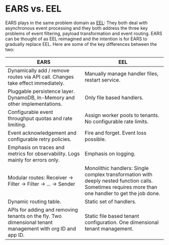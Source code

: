 # EARS vs. EEL

EARS plays in the same problem domain as [EEL](https://github.com/Comcast/eel): They both deal with 
asynchronous event processing and they both address the three key problems of event filtering, payload 
transformation and event routing. EARS can be thought of as EEL reimagined and the intention is for EARS 
to gradually replace EEL. Here are some of the key differences between the two:

| EARS | EEL | 
| --------------- | --------------- | 
| Dynamically add / remove routes via API call. Changes take effect immediately. | Manually manage handler files, restart service. |
| Pluggable persistence layer. DynamoDB, In-Memory and other implementations. | Only file based handlers. |
| Configurable event throughput quotas and rate limiting. | Assign worker pools to tenants. No configurable rate limits. |
| Event acknowledgement and configurable retry policies. | Fire and forget. Event loss possible. |
| Emphasis on traces and metrics for observability. Logs mainly for errors only. | Emphasis on logging. | 
| Modular routes: Receiver -> Filter -> Filter -> ... -> Sender | Monolithic handlers: Single complex transformation with deeply nested function calls. Sometimes requires more than one handler to get the job done. |
| Dynamic routing table. | Static set of handlers. |
| APIs for adding and removing tenants on the fly. Two dimensional tenant management with org ID and app ID. | Static file based tenant configuration. One dimensional tenant management.
